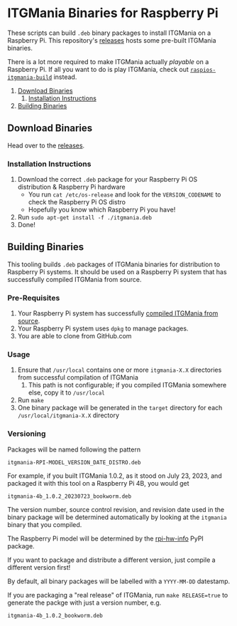 # ITGMania Binaries for Raspberry Pi

These scripts can build `.deb` binary packages to install ITGMania on a Raspberry Pi.
This repository's [releases](https://github.com/itgmania/raspios-itgmania-deb/releases/)
hosts some pre-built ITGMania binaries.

There is a lot more required to make ITGMania actually _playable_ on a Raspberry Pi.
If all you want to do is play ITGMania, check out
[`raspios-itgmania-build`](https://github.com/itgmania/raspios-itgmania-build) instead.

1. [Download Binaries](#download-binaries)
	1. [Installation Instructions](#installation-instructions)
2. [Building Binaries](#building-binaries)

## Download Binaries

Head over to the [releases](https://github.com/itgmania/raspios-itgmania-deb/releases).

### Installation Instructions

1. Download the correct `.deb` package for your Raspberry Pi OS distribution & Raspberry Pi hardware
	* You run `cat /etc/os-release` and look for the `VERSION_CODENAME` to check the Raspberry Pi OS distro
	* Hopefully you know which Raspberry Pi you have!
2. Run `sudo apt-get install -f ./itgmania.deb`
3. Done!

## Building Binaries

This tooling builds `.deb` packages of ITGMania binaries for distribution to Raspberry Pi systems.
It should be used on a Raspberry Pi system that has successfully compiled ITGMania from source.

### Pre-Requisites

1. Your Raspberry Pi system has successfully [compiled ITGMania from source](https://github.com/itgmania/raspios-itgmania-build).
2. Your Raspberry Pi system uses `dpkg` to manage packages.
3. You are able to clone from GitHub.com

### Usage

1. Ensure that `/usr/local` contains one or more `itgmania-X.X` directories from successful compilation of ITGMania
	1. This path is not configurable; if you compiled ITGMania somewhere else, copy it to `/usr/local`
2. Run `make`
3. One binary package will be generated in the `target` directory for each `/usr/local/itgmania-X.X` directory

### Versioning

Packages will be named following the pattern

	itgmania-RPI-MODEL_VERSION_DATE_DISTRO.deb

For example, if you built ITGMania 1.0.2, as it stood on July 23, 2023, and packaged it with this tool on a Raspberry Pi 4B, you would get

	itgmania-4b_1.0.2_20230723_bookworm.deb

The version number, source control revision, and revision date used in the binary package
will be determined automatically by looking at the `itgmania` binary that you compiled.

The Raspberry Pi model will be determined by the [rpi-hw-info](https://pypi.org/project/rpi-hw-info/) PyPI package.

If you want to package and distribute a different version, just compile a different version first!

By default, all binary packages will be labelled with a `YYYY-MM-DD` datestamp.

If you are packaging a "real release" of ITGMania,
run `make RELEASE=true` to generate the packge with just a version number, e.g.

	itgmania-4b_1.0.2_bookworm.deb 
